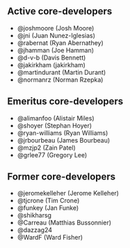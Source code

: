 ## Active core-developers
- @joshmoore (Josh Moore)
- @jni (Juan Nunez-Iglesias)
- @rabernat (Ryan Abernathey)
- @jhamman (Joe Hamman)
- @d-v-b (Davis Bennett)
- @jakirkham (jakirkham)
- @martindurant (Martin Durant)
- @normanrz (Norman Rzepka)

## Emeritus core-developers
- @alimanfoo (Alistair Miles)
- @shoyer (Stephan Hoyer)
- @ryan-williams (Ryan Williams)
- @jrbourbeau (James Bourbeau)
- @mzjp2 (Zain Patel)
- @grlee77 (Gregory Lee)

## Former core-developers
- @jeromekelleher (Jerome Kelleher)
- @tjcrone (Tim Crone)
- @funkey (Jan Funke)
- @shikharsg
- @Carreau (Matthias Bussonnier)
- @dazzag24
- @WardF (Ward Fisher)
